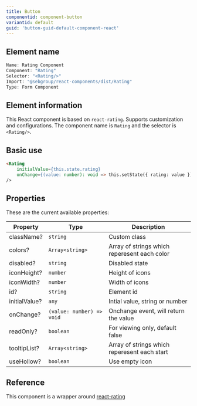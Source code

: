 ```yaml
---
title: Button
componentid: component-button
variantid: default
guid: 'button-guid-default-component-react'
---
```


## Element name
```javascript
Name: Rating Component
Component: "Rating"
Selector: "<Rating/>"
Import: "@sebgroup/react-components/dist/Rating"
Type: Form Component
```

## Element information 
This React component is based on `react-rating`. Supports customization and configurations. The component name is `Rating` and the selector is `<Rating/>`.

## Basic use
```html
<Rating
    initialValue={this.state.rating}
    onChange={(value: number): void => this.setState({ rating: value })}
/>
```

## Properties
These are the current available properties:

| Property      | Type                      | Description                                  |
| ------------- | ------------------------- | -------------------------------------------- |
| className?    | `string`                  | Custom class                                 |
| colors?       | `Array<string>`           | Array of strings which reperesent each color |
| disabled?     | `string`                  | Disabled state                               |
| iconHeight?   | `number`                  | Height of icons                              |
| iconWidth?    | `number`                  | Width of icons                               |
| id?           | `string`                  | Element id                                   |
| initialValue? | `any`                     | Intial value, string or number               |
| onChange?     | `(value: number) => void` | Onchange event, will return the value        |
| readOnly?     | `boolean`                 | For viewing only, default false              |
| tooltipList?  | `Array<string>`           | Array of strings which reperesent each start |
| useHollow?    | `boolean`                 | Use empty icon                               |


## Reference
This component is a wrapper around [react-rating](https://www.npmjs.com/package/react-rating)